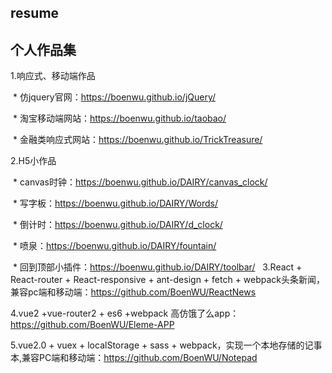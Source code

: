 ## resume

## 个人作品集

1.响应式、移动端作品

  * 仿jquery官网：https://boenwu.github.io/jQuery/
  
  * 淘宝移动端网站：https://boenwu.github.io/taobao/
  
  * 金融类响应式网站：https://boenwu.github.io/TrickTreasure/
  
2.H5小作品

  * canvas时钟：https://boenwu.github.io/DAIRY/canvas_clock/

  * 写字板：https://boenwu.github.io/DAIRY/Words/
  
  * 倒计时：https://boenwu.github.io/DAIRY/d_clock/
  
  * 喷泉：https://boenwu.github.io/DAIRY/fountain/
  
  * 回到顶部小插件：https://boenwu.github.io/DAIRY/toolbar/
  
3.React + React-router + React-responsive + ant-design + fetch + webpack头条新闻，兼容pc端和移动端：https://github.com/BoenWU/ReactNews

4.vue2 +vue-router2 + es6 +webpack 高仿饿了么app：https://github.com/BoenWU/Eleme-APP

5.vue2.0 + vuex + localStorage + sass + webpack，实现一个本地存储的记事本,兼容PC端和移动端：https://github.com/BoenWU/Notepad
